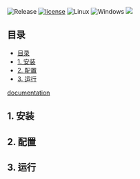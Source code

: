 
![Release](https://img.shields.io/badge/release-0.0.1-green)
[![license](https://img.shields.io/badge/license-LGPLv3-blue.svg)](https://github.com/ockham001/dztrader/blob/main/COPYING.LESSER)
![Linux](https://img.shields.io/badge/ubuntu-passing-green)
![Windows](https://img.shields.io/badge/windows-passing-green)
![](https://komarev.com/ghpvc/?username=ockham001)

## 目录
- [目录](#目录)
- [1. 安装](#1-安装)
- [2. 配置](#2-配置)
- [3. 运行](#3-运行)

[documentation](https://ockham001.github.io/dztrader/)

## 1. 安装


## 2. 配置


## 3. 运行


